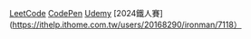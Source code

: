 [LeetCode](https://leetcode.com/u/RDNNN/)
[CodePen](https://codepen.io/RDNNNNN)
[Udemy](https://www.udemy.com/user/ma-yu-deng/)
[2024鐵人賽](https://ithelp.ithome.com.tw/users/20168290/ironman/7118）

